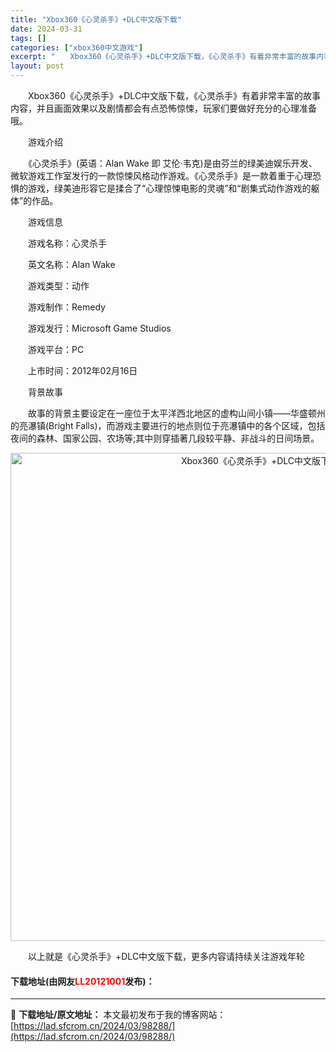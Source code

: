 ```yaml
---
title: "Xbox360《心灵杀手》+DLC中文版下载"
date: 2024-03-31
tags: []
categories: ["xbox360中文游戏"]
excerpt: "　　Xbox360《心灵杀手》+DLC中文版下载，《心灵杀手》有着非常丰富的故事内容，并且画面效果以及剧情都会有点恐怖惊悚，玩家们要做好充分的心理准备哦。 　　游戏介绍 　　《心灵杀手》(英语：Alan Wake 即 艾伦&middot;韦克)是由芬兰的绿美迪娱乐开发、微软游戏工作室发行的一款惊悚风&hellip;"
layout: post
---
```


 <p>　　Xbox360《心灵杀手》+DLC中文版下载，《心灵杀手》有着非常丰富的故事内容，并且画面效果以及剧情都会有点恐怖惊悚，玩家们要做好充分的心理准备哦。</p> <p>　　游戏介绍</p> <p>　　《心灵杀手》(英语：Alan Wake 即 艾伦&middot;韦克)是由芬兰的绿美迪娱乐开发、微软游戏工作室发行的一款惊悚风格动作游戏。《心灵杀手》是一款着重于心理恐惧的游戏，绿美迪形容它是揉合了&ldquo;心理惊悚电影的灵魂&rdquo;和&ldquo;剧集式动作游戏的躯体&rdquo;的作品。</p> <p>　　游戏信息</p> <p>　　游戏名称：心灵杀手</p> <p>　　英文名称：Alan Wake</p> <p>　　游戏类型：动作</p> <p>　　游戏制作：Remedy</p> <p>　　游戏发行：Microsoft Game Studios</p> <p>　　游戏平台：PC</p> <p>　　上市时间：2012年02月16日</p> <p>　　背景故事</p> <p>　　故事的背景主要设定在一座位于太平洋西北地区的虚构山间小镇&mdash;&mdash;华盛顿州的亮瀑镇(Bright Falls)，而游戏主要进行的地点则位于亮瀑镇中的各个区域，包括夜间的森林、国家公园、农场等;其中则穿插著几段较平静、非战斗的日间场景。</p> <p align="center"><img align="" border="0" src="https://lad.sfcrom.cn/wp-content/uploads/2024/03/20240330_66083dff464ca.jpg" width="781" alt="Xbox360《心灵杀手》+DLC中文版下载" /></p> <p>　　以上就是《心灵杀手》+DLC中文版下载，更多内容请持续关注游戏年轮</p> <p><h4>下载地址(由网友<font color="red">LL20121001</font>发布)：</h4></p> 

---
📖 **下载地址/原文地址：** 本文最初发布于我的博客网站：[https://lad.sfcrom.cn/2024/03/98288/](https://lad.sfcrom.cn/2024/03/98288/)
